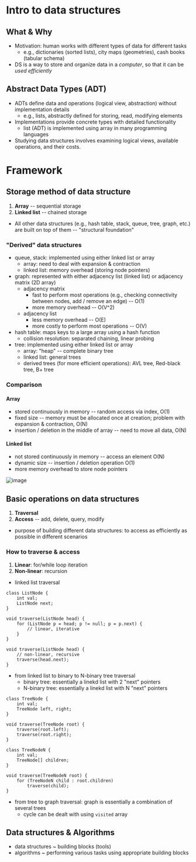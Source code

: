 # Intro to data structures 

## What & Why
- Motivation: human works with different types of data for different tasks
  - e.g., dictionaries (sorted lists), city maps (geometries), cash books (tabular schema)
- DS is a way to store and organize data in a *computer*, so that it can be *used efficiently*

## Abstract Data Types (ADT)
- ADTs define data and operations (logical view, abstraction) without implementation details
  - e.g., lists, abstractly defined for storing, read, modifying elements
- Implementations provide concrete types with detailed functionality
  - list (ADT) is implemented using array in many programming languages
- Studying data structures involves examining logical views, available operations, and their costs.

# Framework
## Storage method of data structure
1. **Array** -- sequential storage
2. **Linked list** -- chained storage
- All other data structures (e.g., hash table, stack, queue, tree, graph, etc.) are built on top of them -- "structural foundation"
### "Derived" data structures
- queue, stack: implemented using either linked list or array
  - array: need to deal with expansion & contraction
  - linked list: memory overhead (storing node pointers)
- graph: represented with either adjacency list (linked list) or adjacency matrix (2D array)
  - adjacency matrix
    - fast to perform most operations (e.g., checking connectivity between nodes, add / remove an edge) -- O(1)
    - more memory overhead -- O(V^2)
  - adjacency list
    - less memory overhead -- O(E)
    - more costly to perform most operations -- O(V)
- hash table: maps keys to a large array using a hash function
    - collision resolution: separated chaining, linear probing
- tree: implemented using either linked list or array
    - array: "heap" -- complete binary tree
    - linked list: general trees
    - derived trees (for more efficient operations): AVL tree, Red-black tree, B+ tree
### Comparison
#### Array
- stored continuously in memory -- random access via index, O(1)
- fixed size -- memory must be allocated once at creation; problem with expansion & contraction, O(N)
- insertion / deletion in the middle of array -- need to move all data, O(N)
#### Linked list
- not stored continuously in memory -- access an element O(N)
- dynamic size -- insertion / deletion operation O(1)
- more memory overhead to store node pointers

![image](https://github.com/Nature711/data-structures-and-algos/assets/77217430/0f610a96-9aba-4436-8500-b5e56d172de3)

## Basic operations on data structures
1. **Traversal**
2. **Access** -- add, delete, query, modify
- purpose of building different data structures: to access as efficiently as possible in different scenarios
### How to traverse & access
1. **Linear**: for/while loop iteration
2. **Non-linear**: recursion
- linked list traversal
```
class ListNode {
    int val;
    ListNode next;
}

void traverse(ListNode head) {
    for (ListNode p = head; p != null; p = p.next) {
        // linear, iterative
    }
}

void traverse(ListNode head) {
    // non-linear, recursive
    traverse(head.next);
}
```
- from linked list to binary to N-binary tree traversal
  - binary tree: essentially a linekd list with 2 "next" pointers
  - N-binary tree: essentially a linekd list with N "next" pointers
```
class TreeNode {
    int val;
    TreeNode left, right;
}

void traverse(TreeNode root) {
    traverse(root.left);
    traverse(root.right);
}

class TreeNodeN {
    int val;
    TreeNode[] children;
}

void traverse(TreeNodeN root) {
    for (TreeNodeN child : root.children)
        traverse(child);
}
```
- from tree to graph traversal: graph is essentially a combination of several trees
  - cycle can be dealt with using `visited` array

## Data structures & Algorithms
- data structures ~ building blocks (tools)
- algorithms ~ performing various tasks using appropriate building blocks
